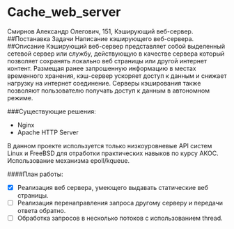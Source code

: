 # Cache_web_server
Смирнов Александр Олегович, 151, Кэширующий веб-сервер.
##Постанавка Задачи
Написание кэширующего веб-сервера.
##Описание
Кэширующий веб-сервер представляет собой выделенный сетевой сервер или службу, действующую в качестве сервера который позволяет сохранять локально веб страницы или другой интернет контент. Размещая ранее запрошенную информацию в местах временного хранения, кэш-сервер ускоряет доступ к данным и снижает нагрузку на интернет соединение. Серверы кэширования также позволяют пользователю получать доступ к данным в автономном режиме.

###Существующие решения:
- Nginx
- Apache HTTP Server


В данном проекте используется только низкоуровневые API систем Linux и FreeBSD для
отработки практических навыков по курсу АКОС.
Использование механизма epoll/kqueue.


####План работы:
- [X] Реализация веб сервера, умеющего выдавать статические веб страницы.
- [ ] Реализация перенаправления запроса другому серверу и передачи ответа обратно.
- [ ] Обработка запросов в несколько потоков с использованием thread.
